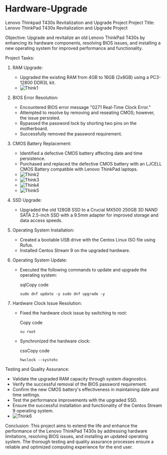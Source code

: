 # Hardware-Upgrade
Lenovo Thinkpad T430s Revitalization and Upgrade Project
Project Title: Lenovo ThinkPad T430s Revitalization and Upgrade Project

Objective: Upgrade and revitalize an old Lenovo ThinkPad T430s by enhancing its hardware components, resolving BIOS issues, and installing a new operating system for improved performance and functionality.

Project Tasks:

1.  RAM Upgrade:

    -   Upgraded the existing RAM from 4GB to 16GB (2x8GB) using a PC3-12800 DDR3L kit.
    -   ![Think1](https://github.com/jbdjerhy/Hardware-Upgrade/assets/142699688/75897554-5135-49e7-95d7-1eb76433464d)

2.  BIOS Error Resolution:

    -   Encountered BIOS error message "0271 Real-Time Clock Error."
    -   Attempted to resolve by removing and reseating CMOS; however, the issue persisted.
    -   Bypassed the password lock by shorting two pins on the motherboard.
    -   Successfully removed the password requirement.
3.  CMOS Battery Replacement:

    -   Identified a defective CMOS battery affecting date and time persistence.
    -   Purchased and replaced the defective CMOS battery with an LJCELL CMOS Battery compatible with Lenovo ThinkPad laptops.
    -   ![Think2](https://github.com/jbdjerhy/Hardware-Upgrade/assets/142699688/c2229986-24a0-4025-b40c-dcb0767bee08)
    -   ![Think3](https://github.com/jbdjerhy/Hardware-Upgrade/assets/142699688/9b34e9f2-b41b-44fc-9670-a772d7d15483)
    -   ![Think4](https://github.com/jbdjerhy/Hardware-Upgrade/assets/142699688/79cf66d7-50af-401a-a792-33660ea3cc4e)
    -   ![Think5](https://github.com/jbdjerhy/Hardware-Upgrade/assets/142699688/6e66d4e4-093f-4cb6-8b80-196d15d2ef01)
4.  SSD Upgrade:

    -   Upgraded the old 128GB SSD to a Crucial MX500 250GB 3D NAND SATA 2.5-inch SSD with a 9.5mm adapter for improved storage and data access speeds.
5.  Operating System Installation:

    -   Created a bootable USB drive with the Centos Linux ISO file using Rufus.
    -   Installed Centos Stream 9 on the upgraded hardware.
6.  Operating System Update:

    -   Executed the following commands to update and upgrade the operating system:

        sqlCopy code

        `sudo dnf update -y
        sudo dnf upgrade -y`

7.  Hardware Clock Issue Resolution:

    -   Fixed the hardware clock issue by switching to root:

        Copy code

        `su root`

    -   Synchronized the hardware clock:

        cssCopy code

        `hwclock --systohc`

Testing and Quality Assurance:

-   Validate the upgraded RAM capacity through system diagnostics.
-   Verify the successful removal of the BIOS password requirement.
-   Confirm the new CMOS battery's effectiveness in maintaining date and time settings.
-   Test the performance improvements with the upgraded SSD.
-   Ensure the successful installation and functionality of the Centos Stream 9 operating system.
-   ![Think6](https://github.com/jbdjerhy/Hardware-Upgrade/assets/142699688/700c252f-046f-4e98-bded-377cd5e905c1)

Conclusion: This project aims to extend the life and enhance the performance of the Lenovo ThinkPad T430s by addressing hardware limitations, resolving BIOS issues, and installing an updated operating system. The thorough testing and quality assurance processes ensure a reliable and optimized computing experience for the end user.




